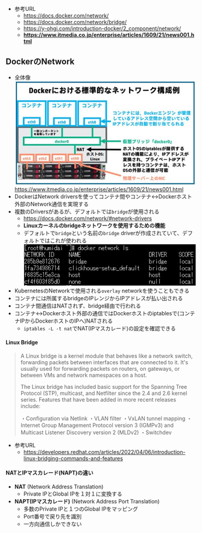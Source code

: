 - 参考URL
  - https://docs.docker.com/network/
  - https://docs.docker.com/network/bridge/
  - https://y-ohgi.com/introduction-docker/2_component/network/
  - **https://www.itmedia.co.jp/enterprise/articles/1609/21/news001.html**

## DockerのNetwork
- 全体像  
  ![](image/docker_network2.jpg)
  https://www.itmedia.co.jp/enterprise/articles/1609/21/news001.html
- DockerはNetwork driversを使ってコンテナ間やコンテナ↔Dockerホスト外部のNetwork通信を実現する
- 複数のDriversがあるが、デフォルトでは`bridge`が使用される
  - https://docs.docker.com/network/#network-drivers
  - **Linuxカーネルのbridgeネットワークを使用するための機能**
  - デフォルトで`bridge`という名前の`bridge` driverが作成されていて、デフォルトではこれが使われる
    ![](image/docker_network.jpg)
- KubernetesのNetworkで使用される`overlay` networkを使うこともできる
- コンテナには所属するbridgeのIPレンジからIPアドレスが払い出される
- コンテナ間通信はNATされず、bridge経由で行われる
- コンテナ↔Dockerホスト外部の通信ではDockerホストのiptablesで(コンテナIPからDockerホストのIPへ)NATされる
  - `iptables -L -t nat`でNAT(IPマスカレード)の設定を確認できる

#### Linux Bridge
> A Linux bridge is a kernel module that behaves like a network switch, forwarding packets between interfaces that are connected to it. It's usually used for forwarding packets on routers, on gateways, or between VMs and network namespaces on a host.
>
> The Linux bridge has included basic support for the Spanning Tree Protocol (STP), multicast, and Netfilter since the 2.4 and 2.6 kernel series. Features that have been added in more recent releases include:
>
>・Configuration via Netlink
>・VLAN filter
>・VxLAN tunnel mapping
>・Internet Group Management Protocol version 3 (IGMPv3) and Multicast Listener Discovery version 2 (MLDv2)
>・Switchdev
- 参考URL
  - https://developers.redhat.com/articles/2022/04/06/introduction-linux-bridging-commands-and-features

#### NATとIPマスカレード(NAPT)の違い
- **NAT** (Network Address Translation)
  - Private IPとGlobal IPを１対１に変換する
- **NAPT(IPマスカレード)** (Network Address Port Translation)
  - 多数のPrivate IPと１つのGlobal IPをマッピング
  - Port番号で戻り先を識別
  - 一方向通信しかできない